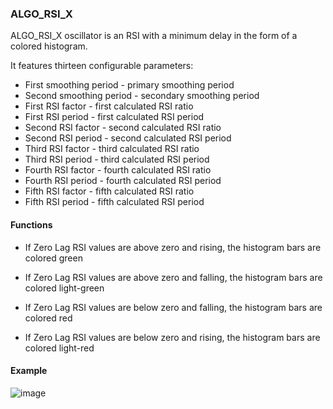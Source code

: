 ### ALGO_RSI_X 

ALGO_RSI_X oscillator is an RSI with a minimum delay in the form of a colored histogram.

It features thirteen configurable parameters:

- First smoothing period - primary smoothing period
- Second smoothing period - secondary smoothing period
- First RSI factor - first calculated RSI ratio
- First RSI period - first calculated RSI period
- Second RSI factor - second calculated RSI ratio
- Second RSI period - second calculated RSI period
- Third RSI factor - third calculated RSI ratio
- Third RSI period - third calculated RSI period
- Fourth RSI factor - fourth calculated RSI ratio
- Fourth RSI period - fourth calculated RSI period
- Fifth RSI factor - fifth calculated RSI ratio
- Fifth RSI period - fifth calculated RSI period

#### Functions

- If Zero Lag RSI values are above zero and rising, the histogram bars are colored green
- If Zero Lag RSI values are above zero and falling, the histogram bars are colored light-green

- If Zero Lag RSI values are below zero and falling, the histogram bars are colored red
- If Zero Lag RSI values are below zero and rising, the histogram bars are colored light-red

#### Example

![image](https://user-images.githubusercontent.com/118682909/220932342-9eb34fb0-955f-4c3f-b9f0-d85d4fa26981.png)


